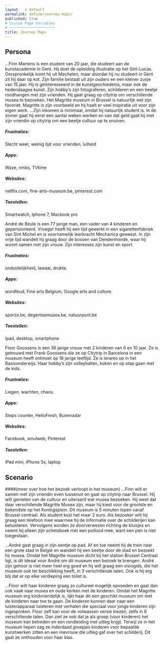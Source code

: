 ```yaml
---
layout   : default
permalink: define/journey-maps/
published: true
# Custom Page Variables
# ─────────────────────
title: Journey Maps
---
```

## Persona
...Finn Martens is een student van 20 jaar, die studeert aan de kunstacademie in Gent. Hij doet de opleiding illustratie op het Sint-Lucas. Oorspronkelijk komt hij uit Mechelen, maar doordat hij nu studeert in Gent zit hij daar op kot. Zijn familie bestaat uit zijn ouders en een kleiner zusje van 15 jaar. Hij is geïnteresseerd in de kunstgeschiedenis, maar ook de hedendaagse kunst. Zijn hobby’s zijn fotograferen, schilderen en een beetje rondhangen met zijn vrienden. Hij gaat graag op citytrip om verschillende musea te bezoeken. Het Magritte museum in Brussel is natuurlijk wel zijn favoriet. Magritte is zijn voorbeeld en hij haalt er veel inspiratie uit voor zijn eigen werk. 
...Zijn inkomen is minimaal, omdat hij natuurlijk student is. In de zomer gaat hij eerst een aantal weken werken en van dat geld gaat hij met zijn vriendin op citytrip om een beetje cultuur op te snuiven.
##### Frustraties: 
Slecht weer, weinig tijd voor vrienden, luiheid
##### Apps: 
Waze, nmbs, TVtime
##### Websites: 
netflix.com, fine-arts-museum.be, pinterest.com
##### Toestellen:  
Smartwatch, Iphone 7, Macbook pro


André de Beule is een 77 jarige man, een vader van 4 kinderen en gepensioneerd. Vroeger heeft hij  een tijd gewerkt in een sigarettenfabriek van Sint Michel en is voornamelijk leerkracht Mechanica geweest. In zijn vrije tijd wandelt hij graag door de bossen van Dendermonde, waar hij woont samen met zijn vrouw. Zijn interesses zijn kunst en sport.
##### Frustraties: 
onduidelijkheid, lawaai, drukte.
##### Apps: 
wordfeud, Fine arts Belgium, Google arts and culture.
##### Websites:  
sporza.be, degentsemusea.be, natuurpunt.be
##### Toestellen: 
Ipad, desktop, smartphone


Floor Goossens is een 36 jarige vrouw met 2 kinderen van 6 en 10 jaar. Ze is getrouwd met Frank Goossens die ze op Citytrip in Barcelona in een museum heeft ontmoet op 18 jarige leeftijd. 
Ze is lerares op in het Basisonderwijs.
Haar hobby’s zijn volleyballen, koken en op stap gaan met de kids.
##### Frustraties: 
Liegen, wachten, chaos.
##### Apps:  
Steps counter, HelloFresh, Buienradar
##### Websites:  
Facebook, smulweb, Pinterest
##### Toestellen: 
iPad mini, iPhone 5s, laptop


## Scenario 
####(meer over hoe het bezoek verloopt in het museum)
...Finn wilt er samen met zijn vriendin even tussenuit en gaat op citytrip naar Brussel. Hij wilt genieten van de cultuur en uiteraard wat musea bezoeken. Hij weet dat daar verschillende Magritte Musea zijn, maar hij kiest voor de grootste en bekendste op het Koningsplein. Dit museum is 5 minuten lopen vanaf Brussel centraal. Als student kost het maar 2 euro. 
Als bezoeker wilt hij graag een telefoon mee waarmee hij de informatie over de schilderijen kan beluisteren.
Vervolgens worden ze doorverwezen richting de kluisjes en neemt hij alleen zijn schetsboek met een potlood mee, want een pen is niet toegestaan.

...André gaat graag in zijn eentje op pad. Af en toe neemt hij de trein naar een grote stad in België en wandelt hij een beetje door de stad en bezoekt hij musea. Omdat het Magritte museum dicht bij het station Brussel Centraal ligt, is dit ideaal voor André om dit museum een bezoek te brengen. André zijn gehoor is niet meer heel erg goed en hij wilt graag een visiogids, die het museum ook ter beschikking heeft, in 3 verschillende talen. Ook is hij erg blij dat er op elke verdieping een toilet is.

...Floor wilt haar kinderen graag zo cultureel mogelijk opvoeden en gaat dan ook vaak naar musea en oude kerken met de kinderen. Omdat het Magritte museum erg kindvriendelijk is, lijkt haar dit een geschikt museum om met de kinderen naar toe te gaan. De kinderen kunnen daar naar een luisterapparaat luisteren met verhalen die speciaal voor jonge kinderen zijn ingesproken. Floor zelf kan voor de volwassen versie kiezen, zelfs in 6 verschillende talen.
Dan ziet ze ook dat je als groep (voor kinderen) het museum kan betreden en een rondleiding met uitleg krijgt. Terwijl ze in het museum liepen zag ze inderdaad groepjes kinderen voor bepaalde kunstwerken zitten en een mevrouw die uitleg gaf over het schilderij. Dit gaat ze onthouden voor haar klas.